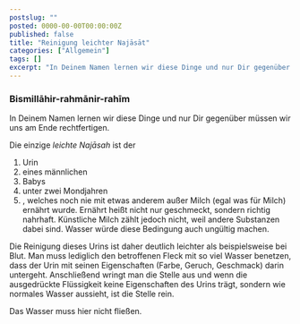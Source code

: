 ```yaml
---
postslug: ""
posted: 0000-00-00T00:00:00Z
published: false
title: "Reinigung leichter Najāsāt"
categories: ["Allgemein"]
tags: []
excerpt: "In Deinem Namen lernen wir diese Dinge und nur Dir gegenüber müssen wir uns am Ende rechtfertigen.D..."
---
```


### Bismillāhir-rahmānir-rahīm

In Deinem Namen lernen wir diese Dinge und nur Dir gegenüber müssen wir uns am Ende rechtfertigen.

Die einzige _leichte Najāsah_ ist der

1. Urin
2. eines männlichen
3. Babys
4. unter zwei Mondjahren
5. , welches noch nie mit etwas anderem außer Milch (egal was für Milch) ernährt wurde. Ernährt heißt nicht nur geschmeckt, sondern richtig nahrhaft. Künstliche Milch zählt jedoch nicht, weil andere Substanzen dabei sind. Wasser würde diese Bedingung auch ungültig machen.

Die Reinigung dieses Urins ist daher deutlich leichter als beispielsweise bei Blut. Man muss lediglich den betroffenen Fleck mit so viel Wasser benetzen, dass der Urin mit seinen Eigenschaften (Farbe, Geruch, Geschmack) darin untergeht. Anschließend wringt man die Stelle aus und wenn die ausgedrückte Flüssigkeit keine Eigenschaften des Urins trägt, sondern wie normales Wasser aussieht, ist die Stelle rein.

Das Wasser muss hier nicht fließen.